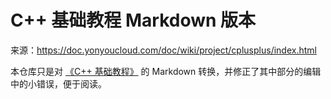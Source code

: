 # C++ 基础教程 Markdown 版本

来源：<https://doc.yonyoucloud.com/doc/wiki/project/cplusplus/index.html>

本仓库只是对 [《C++ 基础教程》](https://doc.yonyoucloud.com/doc/wiki/project/cplusplus/index.html) 的 Markdown 转换，并修正了其中部分的编辑中的小错误，便于阅读。
